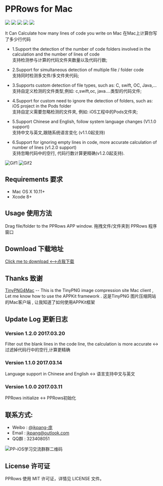 # PPRows for Mac

![](https://img.shields.io/badge/platform-macOS-red.svg) ![](https://img.shields.io/badge/language-Objective--C-orange.svg)  ![](https://img.shields.io/badge/version-1.2.1-blue.svg) ![](https://img.shields.io/badge/license-MIT%20License-brightgreen.svg)  [![](https://img.shields.io/badge/weibo-jkpang--%E5%BA%9E-red.svg)](http://weibo.com/5743737098/profile?rightmod=1&wvr=6&mod=personinfo&is_all=1)

It Can Calculate how many lines of code you write on Mac 
在Mac上计算你写了多少行代码

* 1.Support the detection of the number of code folders involved in the calculation and the number of lines of code</br>支持检测参与计算的代码文件夹数量以及代码行数;</br>
  
* 2.Support for simultaneous detection of multiple file / folder code </br>支持同时检测多文件/多文件夹代码;</br>
 
* 3.Supports custom detection of file types, such as: C, swift, OC, Java,... </br> 支持自定义检测的文件类型,例如: c,swift,oc, java....类型的代码文件;</br>

* 4.Support for custom need to ignore the detection of folders, such as: iOS project in the Pods folder </br>支持自定义需要忽略检测的文件夹, 例如: iOS工程中的Pods文件夹;</br>

* 5.Support Chinese and English, follow system language changes (V1.1.0 support) </br>支持中文与英文,跟随系统语言变化 (v1.1.0起支持)</br>
 
* 6.Support for ignoring empty lines in code, more accurate calculation of number of lines (v1.2.0 support) </br>支持忽略代码中的空行, 代码行数计算更精确(v1.2.0起支持).</br>


![Gif1](https://github.com/jkpang/PPRows/blob/master/source/Gif1.gif)
![Gif2](https://github.com/jkpang/PPRows/blob/master/source/Gif2.gif)

## Requirements 要求
* Mac OS X 10.11+
* Xcode 8+

## Usage 使用方法
Drag file/folder to the PPRows APP window.
拖拽文件/文件夹到 PPRows 程序窗口

## Download 下载地址
[Click me to download <-->点我下载](https://github.com/jkpang/PPRows/releases)

## Thanks 致谢
[TinyPNG4Mac](https://github.com/kyleduo/TinyPNG4Mac) -- This is the TinyPNG image compression site Mac client , Let me know how to use the APPKit framework . 这是TinyPNG 图片压缩网站的Mac客户端 , 让我知道了如何使用APPKit框架

## Update Log  更新日志
### Version 1.2.0   2017.03.20
Filter out the blank lines in the code line, the calculation is more accurate <-> 过滤掉代码行中的空行,计算更精确
### Version 1.1.0   2017.03.14
Language support in Chinese and English <-> 语言支持中文与英文
### Version 1.0.0   2017.03.11
PPRows initialize <-> PPRows初始化
 
## 联系方式:
* Weibo : [@jkpang-庞](http://weibo.com/5743737098/profile?rightmod=1&wvr=6&mod=personinfo&is_all=1)
* Email : jkpang@outlook.com
* QQ群 : 323408051

![PP-iOS学习交流群群二维码](https://github.com/jkpang/PPCounter/blob/master/PP-iOS%E5%AD%A6%E4%B9%A0%E4%BA%A4%E6%B5%81%E7%BE%A4%E7%BE%A4%E4%BA%8C%E7%BB%B4%E7%A0%81.png)

## License 许可证
PPRows 使用 MIT 许可证，详情见 LICENSE 文件。

